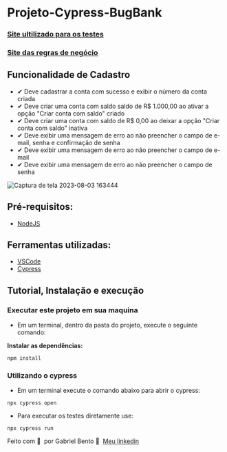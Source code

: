 <h1>Projeto-Cypress-BugBank</h1>


### [Site ultilizado para os testes](https://bugbank.netlify.app/)

### [Site das regras de negócio](https://bugbank.netlify.app/requirements)

## Funcionalidade de Cadastro
- ✔ Deve cadastrar a conta com sucesso e exibir o número da conta criada
- ✔ Deve criar uma conta com saldo saldo de R$ 1.000,00 ao ativar a opção "Criar conta com saldo" criado
- ✔ Deve criar uma conta com saldo de R$ 0,00 ao deixar a opção "Criar conta com saldo" inativa
- ✔ Deve exibir uma mensagem de erro ao não preencher o campo de e-mail, senha e confirmação de senha
- ✔ Deve exibir uma mensagem de erro ao não preencher o campo de e-mail
- ✔ Deve exibir uma mensagem de erro ao não preencher o campo de senha

![Captura de tela 2023-08-03 163444](https://github.com/GabrielBento299/Projeto-Cypress-BugBank/assets/86307663/a6145701-ae75-4dcb-b81b-e9e9cb411099)

## Pré-requisitos:
- [NodeJS](https://nodejs.org/en/download/ "NodeJS")

## Ferramentas utilizadas:
- [VSCode](https://code.visualstudio.com/ "VSCode")
- [Cypress](https://www.npmjs.com/package/cypress "Cypress")
#####

## Tutorial, Instalação e execução

### Executar este projeto em sua maquina

* Em um terminal, dentro da pasta do projeto, execute o seguinte comando:

**Instalar as dependências:**  
```
npm install
```

### Utilizando o cypress

* Em um terminal execute o comando abaixo para abrir o cypress:
```
npx cypress open 
```

* Para executar os testes diretamente use:
```
npx cypress run 
```

Feito com 💜 &nbsp;por Gabriel Bento 👋 &nbsp;[Meu linkedin](https://www.linkedin.com/in/santosgabriel299/)
